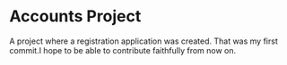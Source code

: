 # Accounts Project

A project where a registration application was created. That was my first commit.I hope to be able to contribute faithfully from now on.
